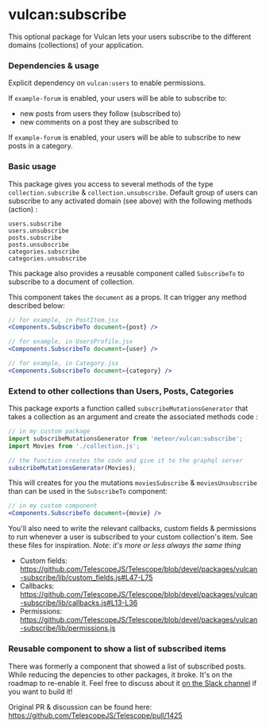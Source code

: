 # vulcan:subscribe

This optional package for Vulcan lets your users subscribe to the different domains (collections) of your application.

### Dependencies & usage
Explicit dependency on `vulcan:users` to enable permissions.

If `example-forum` is enabled, your users will be able to subscribe to:
* new posts from users they follow (subscribed to)
* new comments on a post they are subscribed to

If `example-forum` is enabled, your users will be able to subscribe to new posts in a category.

### Basic usage

This package gives you access to several methods of the type `collection.subscribe` & `collection.unsubscribe`. Default group of users can subscribe to any activated domain (see above) with the following methods (action) :
```
users.subscribe
users.unsubscribe
posts.subscribe
posts.unsubscribe
categories.subscribe
categories.unsubscribe
```

This package also provides a reusable component called `SubscribeTo` to subscribe to a document of collection.

This component takes the `document` as a props. It can trigger any method described below:

```jsx
// for example, in PostItem.jsx
<Components.SubscribeTo document={post} />

// for example, in UsersProfile.jsx
<Components.SubscribeTo document={user} />

// for example, in Category.jsx
<Components.SubscribeTo document={category} />
```

### Extend to other collections than Users, Posts, Categories
This package exports a function called `subscribeMutationsGenerator` that takes a collection as an argument and create the associated methods code :

```js
// in my custom package
import subscribeMutationsGenerator from 'meteor/vulcan:subscribe';
import Movies from './collection.js';

// the function creates the code and give it to the graphql server
subscribeMutationsGenerator(Movies);
```

This will creates for you the mutations `moviesSubscribe` & `moviesUnsubscribe` than can be used in the `SubscribeTo` component:
```jsx
// in my custom component
<Components.SubscribeTo document={movie} />
```

You'll also need to write the relevant callbacks, custom fields & permissions to run whenever a user is subscribed to your custom collection's item. See these files for inspiration.
*Note: it's more or less always the same thing*

* Custom fields: https://github.com/TelescopeJS/Telescope/blob/devel/packages/vulcan-subscribe/lib/custom_fields.js#L47-L75
* Callbacks: https://github.com/TelescopeJS/Telescope/blob/devel/packages/vulcan-subscribe/lib/callbacks.js#L13-L36
* Permissions: https://github.com/TelescopeJS/Telescope/blob/devel/packages/vulcan-subscribe/lib/permissions.js

### Reusable component to show a list of subscribed items

There was formerly a component that showed a list of subscribed posts. While reducing the depencies to other packages, it broke. It's on the roadmap to re-enable it. Feel free to discuss about it [on the Slack channel](http://slack.telescopeapp.org/) if you want to build it!

Original PR & discussion can be found here: https://github.com/TelescopeJS/Telescope/pull/1425
